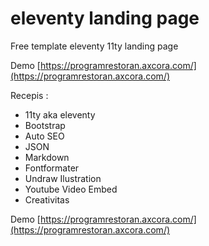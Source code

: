 # eleventy landing page

Free template eleventy 11ty landing page

Demo [https://programrestoran.axcora.com/](https://programrestoran.axcora.com/)

Recepis :

- 11ty aka eleventy
- Bootstrap
- Auto SEO
- JSON
- Markdown
- Fontformater
- Undraw Ilustration
- Youtube Video Embed
- Creativitas

Demo [https://programrestoran.axcora.com/](https://programrestoran.axcora.com/)
